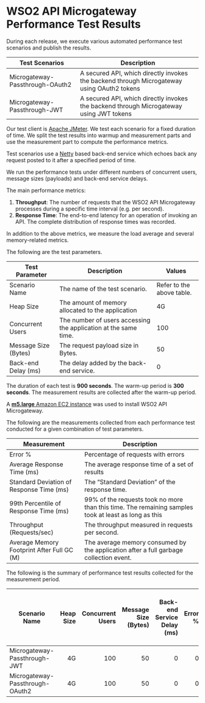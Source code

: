 # WSO2 API Microgateway Performance Test Results

During each release, we execute various automated performance test scenarios and publish the results.

| Test Scenarios | Description |
| --- | --- |
| Microgateway-Passthrough-OAuth2 | A secured API, which directly invokes the backend through Microgateway using OAuth2 tokens |
| Microgateway-Passthrough-JWT | A secured API, which directly invokes the backend through Microgateway using JWT tokens |

Our test client is [Apache JMeter](https://jmeter.apache.org/index.html). We test each scenario for a fixed duration of
time. We split the test results into warmup and measurement parts and use the measurement part to compute the
performance metrics.

Test scenarios use a [Netty](https://netty.io/) based back-end service which echoes back any request
posted to it after a specified period of time.

We run the performance tests under different numbers of concurrent users, message sizes (payloads) and back-end service
delays.

The main performance metrics:

1. **Throughput**: The number of requests that the WSO2 API Microgateway processes during a specific time interval (e.g. per second).
2. **Response Time**: The end-to-end latency for an operation of invoking an API. The complete distribution of response times was recorded.

In addition to the above metrics, we measure the load average and several memory-related metrics.

The following are the test parameters.

| Test Parameter | Description | Values |
| --- | --- | --- |
| Scenario Name | The name of the test scenario. | Refer to the above table. |
| Heap Size | The amount of memory allocated to the application | 4G |
| Concurrent Users | The number of users accessing the application at the same time. | 100 |
| Message Size (Bytes) | The request payload size in Bytes. | 50 |
| Back-end Delay (ms) | The delay added by the back-end service. | 0 |

The duration of each test is **900 seconds**. The warm-up period is **300 seconds**.
The measurement results are collected after the warm-up period.

A [**m5.large** Amazon EC2 instance](https://aws.amazon.com/ec2/instance-types/) was used to install WSO2 API Microgateway.

The following are the measurements collected from each performance test conducted for a given combination of
test parameters.

| Measurement | Description |
| --- | --- |
| Error % | Percentage of requests with errors |
| Average Response Time (ms) | The average response time of a set of results |
| Standard Deviation of Response Time (ms) | The “Standard Deviation” of the response time. |
| 99th Percentile of Response Time (ms) | 99% of the requests took no more than this time. The remaining samples took at least as long as this |
| Throughput (Requests/sec) | The throughput measured in requests per second. |
| Average Memory Footprint After Full GC (M) | The average memory consumed by the application after a full garbage collection event. |

The following is the summary of performance test results collected for the measurement period.

|  Scenario Name | Heap Size | Concurrent Users | Message Size (Bytes) | Back-end Service Delay (ms) | Error % | Throughput (Requests/sec) | Average Response Time (ms) | Standard Deviation of Response Time (ms) | 99th Percentile of Response Time (ms) | WSO2 API Microgateway GC Throughput (%) | Average WSO2 API Microgateway Memory Footprint After Full GC (M) |
|---|---:|---:|---:|---:|---:|---:|---:|---:|---:|---:|---:|
|  Microgateway-Passthrough-JWT | 4G | 100 | 50 | 0 | 0 | 1737.1 | 57.28 | 31.45 | 170 | 94.55 | 25.565 |
|  Microgateway-Passthrough-OAuth2 | 4G | 100 | 50 | 0 | 0 | 2080.17 | 47.83 | 26.53 | 146 | 94.8 | 25.564 |
